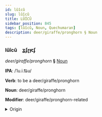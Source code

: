 ```yaml
---
id: lûîcû
slug: lûîcû
title: LÛÎCÛ
sidebar_position: 845
tags: [lûîcû, Noun, Quechumaran]
description: deer/giraffe/pronghorn § Noun
---
```


### lûîcû&emsp;<span kind="abugida">ʓʄɽɟꞇʄ</span>

*deer/giraffe/pronghorn* **§** [Noun](../../tags/Noun)

**IPA**: /ˈlu.i.t͡ɕu/

**Verb**: to be a deer/giraffe/pronghorn

**Noun**: deer/giraffe/pronghorn

**Modifier**: deer/giraffe/pronghorn-related

<details>
    <summary>Origin</summary>
    Quechua, Ayacucho luychu /lu.i.tʃu/<br/>
    <em>Quechumaran Language Family</em>
</details>